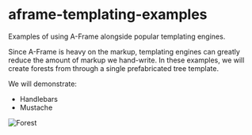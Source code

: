 # aframe-templating-examples

Examples of using A-Frame alongside popular templating engines.

Since A-Frame is heavy on the markup, templating engines can greatly reduce the
amount of markup we hand-write. In these examples, we will create forests from
through a single prefabricated tree template.

We will demonstrate:

- Handlebars
- Mustache

![Forest](https://cloud.githubusercontent.com/assets/674727/13195386/beb3d8fe-d765-11e5-9b1a-a982c1e7cf36.png)
